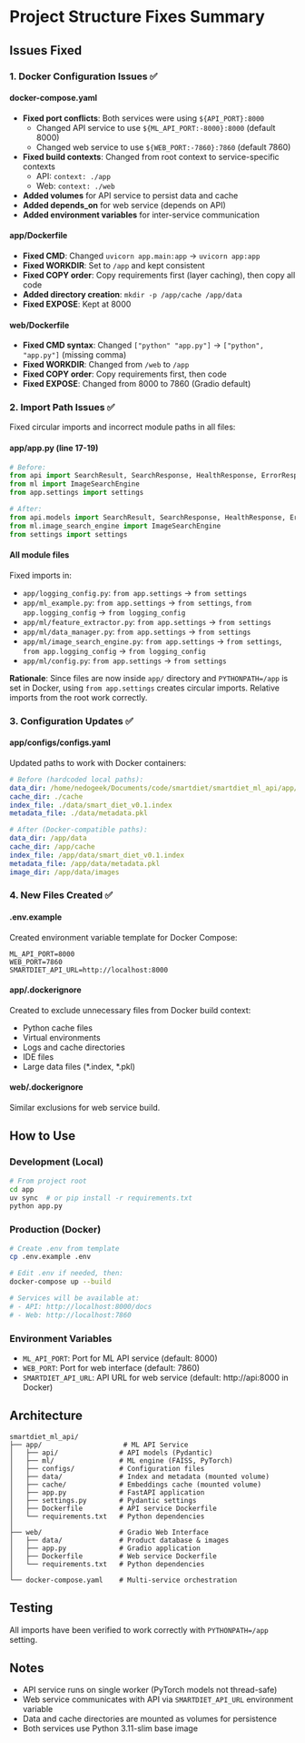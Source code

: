 # Project Structure Fixes Summary

## Issues Fixed

### 1. Docker Configuration Issues ✅

#### docker-compose.yaml
- **Fixed port conflicts**: Both services were using `${API_PORT}:8000`
  - Changed API service to use `${ML_API_PORT:-8000}:8000` (default 8000)
  - Changed web service to use `${WEB_PORT:-7860}:7860` (default 7860)
- **Fixed build contexts**: Changed from root context to service-specific contexts
  - API: `context: ./app`
  - Web: `context: ./web`
- **Added volumes** for API service to persist data and cache
- **Added depends_on** for web service (depends on API)
- **Added environment variables** for inter-service communication

#### app/Dockerfile
- **Fixed CMD**: Changed `uvicorn app.main:app` → `uvicorn app:app`
- **Fixed WORKDIR**: Set to `/app` and kept consistent
- **Fixed COPY order**: Copy requirements first (layer caching), then copy all code
- **Added directory creation**: `mkdir -p /app/cache /app/data`
- **Fixed EXPOSE**: Kept at 8000

#### web/Dockerfile
- **Fixed CMD syntax**: Changed `["python" "app.py"]` → `["python", "app.py"]` (missing comma)
- **Fixed WORKDIR**: Changed from `/web` to `/app`
- **Fixed COPY order**: Copy requirements first, then code
- **Fixed EXPOSE**: Changed from 8000 to 7860 (Gradio default)

### 2. Import Path Issues ✅

Fixed circular imports and incorrect module paths in all files:

#### app/app.py (line 17-19)
```python
# Before:
from api import SearchResult, SearchResponse, HealthResponse, ErrorResponse
from ml import ImageSearchEngine
from app.settings import settings

# After:
from api.models import SearchResult, SearchResponse, HealthResponse, ErrorResponse
from ml.image_search_engine import ImageSearchEngine
from settings import settings
```

#### All module files
Fixed imports in:
- `app/logging_config.py`: `from app.settings` → `from settings`
- `app/ml_example.py`: `from app.settings` → `from settings`, `from app.logging_config` → `from logging_config`
- `app/ml/feature_extractor.py`: `from app.settings` → `from settings`
- `app/ml/data_manager.py`: `from app.settings` → `from settings`
- `app/ml/image_search_engine.py`: `from app.settings` → `from settings`, `from app.logging_config` → `from logging_config`
- `app/ml/config.py`: `from app.settings` → `from settings`

**Rationale**: Since files are now inside `app/` directory and `PYTHONPATH=/app` is set in Docker, using `from app.settings` creates circular imports. Relative imports from the root work correctly.

### 3. Configuration Updates ✅

#### app/configs/configs.yaml
Updated paths to work with Docker containers:

```yaml
# Before (hardcoded local paths):
data_dir: /home/nedogeek/Documents/code/smartdiet/smartdiet_ml_api/app/data
cache_dir: ./cache
index_file: ./data/smart_diet_v0.1.index
metadata_file: ./data/metadata.pkl

# After (Docker-compatible paths):
data_dir: /app/data
cache_dir: /app/cache
index_file: /app/data/smart_diet_v0.1.index
metadata_file: /app/data/metadata.pkl
image_dir: /app/data/images
```

### 4. New Files Created ✅

#### .env.example
Created environment variable template for Docker Compose:
```env
ML_API_PORT=8000
WEB_PORT=7860
SMARTDIET_API_URL=http://localhost:8000
```

#### app/.dockerignore
Created to exclude unnecessary files from Docker build context:
- Python cache files
- Virtual environments
- Logs and cache directories
- IDE files
- Large data files (*.index, *.pkl)

#### web/.dockerignore
Similar exclusions for web service build.

## How to Use

### Development (Local)
```bash
# From project root
cd app
uv sync  # or pip install -r requirements.txt
python app.py
```

### Production (Docker)
```bash
# Create .env from template
cp .env.example .env

# Edit .env if needed, then:
docker-compose up --build

# Services will be available at:
# - API: http://localhost:8000/docs
# - Web: http://localhost:7860
```

### Environment Variables
- `ML_API_PORT`: Port for ML API service (default: 8000)
- `WEB_PORT`: Port for web interface (default: 7860)
- `SMARTDIET_API_URL`: API URL for web service (default: http://api:8000 in Docker)

## Architecture

```
smartdiet_ml_api/
├── app/                    # ML API Service
│   ├── api/               # API models (Pydantic)
│   ├── ml/                # ML engine (FAISS, PyTorch)
│   ├── configs/           # Configuration files
│   ├── data/              # Index and metadata (mounted volume)
│   ├── cache/             # Embeddings cache (mounted volume)
│   ├── app.py             # FastAPI application
│   ├── settings.py        # Pydantic settings
│   ├── Dockerfile         # API service Dockerfile
│   └── requirements.txt   # Python dependencies
│
├── web/                   # Gradio Web Interface
│   ├── data/              # Product database & images
│   ├── app.py             # Gradio application
│   ├── Dockerfile         # Web service Dockerfile
│   └── requirements.txt   # Python dependencies
│
└── docker-compose.yaml    # Multi-service orchestration
```

## Testing

All imports have been verified to work correctly with `PYTHONPATH=/app` setting.

## Notes

- API service runs on single worker (PyTorch models not thread-safe)
- Web service communicates with API via `SMARTDIET_API_URL` environment variable
- Data and cache directories are mounted as volumes for persistence
- Both services use Python 3.11-slim base image
